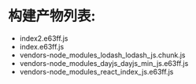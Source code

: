 # 构建产物列表:

- index2.e63ff.js
- index.e63ff.js
- vendors-node_modules_lodash_lodash_js.chunk.js
- vendors-node_modules_dayjs_dayjs_min_js.e63ff.js
- vendors-node_modules_react_index_js.e63ff.js
